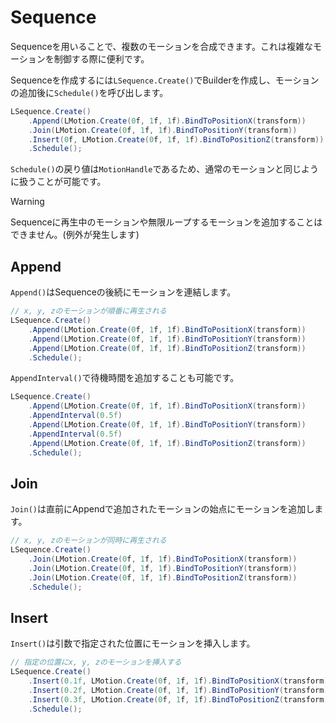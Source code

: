 # Sequence

Sequenceを用いることで、複数のモーションを合成できます。これは複雑なモーションを制御する際に便利です。

Sequenceを作成するには`LSequence.Create()`でBuilderを作成し、モーションの追加後に`Schedule()`を呼び出します。

```cs
LSequence.Create()
    .Append(LMotion.Create(0f, 1f, 1f).BindToPositionX(transform))
    .Join(LMotion.Create(0f, 1f, 1f).BindToPositionY(transform))
    .Insert(0f, LMotion.Create(0f, 1f, 1f).BindToPositionZ(transform))
    .Schedule();
```

`Schedule()`の戻り値は`MotionHandle`であるため、通常のモーションと同じように扱うことが可能です。

> [!WARNING]
> Sequenceに再生中のモーションや無限ループするモーションを追加することはできません。(例外が発生します)

## Append

`Append()`はSequenceの後続にモーションを連結します。

```cs
// x, y, zのモーションが順番に再生される
LSequence.Create()
    .Append(LMotion.Create(0f, 1f, 1f).BindToPositionX(transform))
    .Append(LMotion.Create(0f, 1f, 1f).BindToPositionY(transform))
    .Append(LMotion.Create(0f, 1f, 1f).BindToPositionZ(transform))
    .Schedule();
```

`AppendInterval()`で待機時間を追加することも可能です。

```cs
LSequence.Create()
    .Append(LMotion.Create(0f, 1f, 1f).BindToPositionX(transform))
    .AppendInterval(0.5f)
    .Append(LMotion.Create(0f, 1f, 1f).BindToPositionY(transform))
    .AppendInterval(0.5f)
    .Append(LMotion.Create(0f, 1f, 1f).BindToPositionZ(transform))
    .Schedule();
```

## Join

`Join()`は直前にAppendで追加されたモーションの始点にモーションを追加します。

```cs
// x, y, zのモーションが同時に再生される
LSequence.Create()
    .Join(LMotion.Create(0f, 1f, 1f).BindToPositionX(transform))
    .Join(LMotion.Create(0f, 1f, 1f).BindToPositionY(transform))
    .Join(LMotion.Create(0f, 1f, 1f).BindToPositionZ(transform))
    .Schedule();
```

## Insert

`Insert()`は引数で指定された位置にモーションを挿入します。

```cs
// 指定の位置にx, y, zのモーションを挿入する
LSequence.Create()
    .Insert(0.1f, LMotion.Create(0f, 1f, 1f).BindToPositionX(transform))
    .Insert(0.2f, LMotion.Create(0f, 1f, 1f).BindToPositionY(transform))
    .Insert(0.3f, LMotion.Create(0f, 1f, 1f).BindToPositionZ(transform))
    .Schedule();
```
